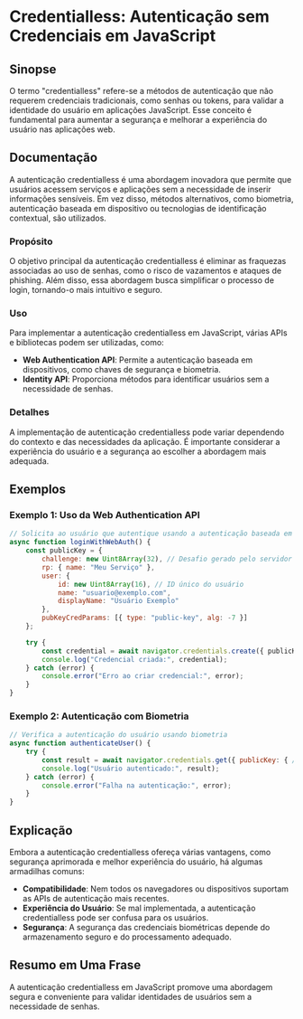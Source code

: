<!--
Meta Description: # Credentialless: Autenticação sem Credenciais em JavaScript ## Sinopse O termo "credentialless" refere-se a métodos de autenticação que não requerem ...
Meta Keywords: autenticação, usuário, credentialless, javascript, como
-->

# Credentialless: Autenticação sem Credenciais em JavaScript

## Sinopse
O termo "credentialless" refere-se a métodos de autenticação que não requerem credenciais tradicionais, como senhas ou tokens, para validar a identidade do usuário em aplicações JavaScript. Esse conceito é fundamental para aumentar a segurança e melhorar a experiência do usuário nas aplicações web.

## Documentação
A autenticação credentialless é uma abordagem inovadora que permite que usuários acessem serviços e aplicações sem a necessidade de inserir informações sensíveis. Em vez disso, métodos alternativos, como biometria, autenticação baseada em dispositivo ou tecnologias de identificação contextual, são utilizados.

### Propósito
O objetivo principal da autenticação credentialless é eliminar as fraquezas associadas ao uso de senhas, como o risco de vazamentos e ataques de phishing. Além disso, essa abordagem busca simplificar o processo de login, tornando-o mais intuitivo e seguro.

### Uso
Para implementar a autenticação credentialless em JavaScript, várias APIs e bibliotecas podem ser utilizadas, como:
- **Web Authentication API**: Permite a autenticação baseada em dispositivos, como chaves de segurança e biometria.
- **Identity API**: Proporciona métodos para identificar usuários sem a necessidade de senhas.

### Detalhes
A implementação de autenticação credentialless pode variar dependendo do contexto e das necessidades da aplicação. É importante considerar a experiência do usuário e a segurança ao escolher a abordagem mais adequada.

## Exemplos
### Exemplo 1: Uso da Web Authentication API
```javascript
// Solicita ao usuário que autentique usando a autenticação baseada em chave.
async function loginWithWebAuth() {
    const publicKey = {
        challenge: new Uint8Array(32), // Desafio gerado pelo servidor
        rp: { name: "Meu Serviço" },
        user: {
            id: new Uint8Array(16), // ID único do usuário
            name: "usuario@exemplo.com",
            displayName: "Usuário Exemplo"
        },
        pubKeyCredParams: [{ type: "public-key", alg: -7 }]
    };

    try {
        const credential = await navigator.credentials.create({ publicKey });
        console.log("Credencial criada:", credential);
    } catch (error) {
        console.error("Erro ao criar credencial:", error);
    }
}
```

### Exemplo 2: Autenticação com Biometria
```javascript
// Verifica a autenticação do usuário usando biometria
async function authenticateUser() {
    try {
        const result = await navigator.credentials.get({ publicKey: { /* configuração */ } });
        console.log("Usuário autenticado:", result);
    } catch (error) {
        console.error("Falha na autenticação:", error);
    }
}
```

## Explicação
Embora a autenticação credentialless ofereça várias vantagens, como segurança aprimorada e melhor experiência do usuário, há algumas armadilhas comuns:
- **Compatibilidade**: Nem todos os navegadores ou dispositivos suportam as APIs de autenticação mais recentes.
- **Experiência do Usuário**: Se mal implementada, a autenticação credentialless pode ser confusa para os usuários.
- **Segurança**: A segurança das credenciais biométricas depende do armazenamento seguro e do processamento adequado.

## Resumo em Uma Frase
A autenticação credentialless em JavaScript promove uma abordagem segura e conveniente para validar identidades de usuários sem a necessidade de senhas.